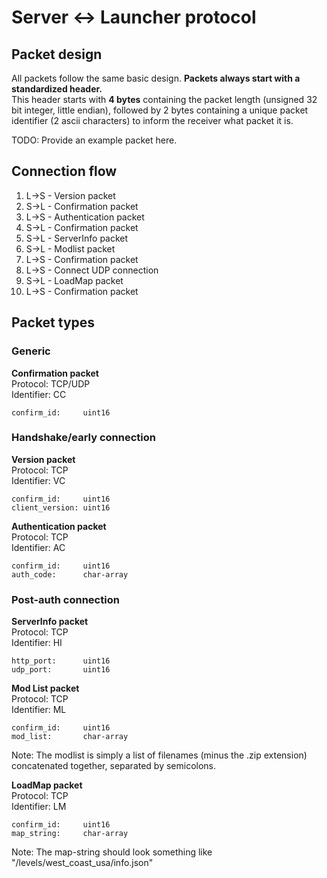 # Server <-> Launcher protocol

## Packet design
All packets follow the same basic design.
**Packets always start with a standardized header.**<br>
This header starts with **4 bytes** containing the packet length (unsigned 32 bit integer, little endian), followed by 2 bytes containing a unique packet identifier (2 ascii characters) to inform the receiver what packet it is.

TODO: Provide an example packet here.


## Connection flow
1. L->S - Version packet
2. S->L - Confirmation packet
3. L->S - Authentication packet
4. S->L - Confirmation packet
5. S->L - ServerInfo packet
6. S->L - Modlist packet
7. L->S - Confirmation packet
8. L->S - Connect UDP connection
9. S->L - LoadMap packet
10. L->S - Confirmation packet


## Packet types
### Generic
**Confirmation packet**<br>
Protocol: TCP/UDP<br>
Identifier: CC
```
confirm_id:     uint16
```

### Handshake/early connection
**Version packet**<br>
Protocol: TCP<br>
Identifier: VC
```
confirm_id:     uint16
client_version: uint16
```

**Authentication packet**<br>
Protocol: TCP<br>
Identifier: AC
```
confirm_id:     uint16
auth_code:      char-array
```

### Post-auth connection
**ServerInfo packet**<br>
Protocol: TCP<br>
Identifier: HI
```
http_port:      uint16
udp_port:       uint16
```

**Mod List packet**<br>
Protocol: TCP<br>
Identifier: ML
```
confirm_id:     uint16
mod_list:       char-array
```
Note: The modlist is simply a list of filenames (minus the .zip extension) concatenated together, separated by semicolons.

**LoadMap packet**<br>
Protocol: TCP<br>
Identifier: LM
```
confirm_id:     uint16
map_string:     char-array
```
Note: The map-string should look something like "/levels/west_coast_usa/info.json"
